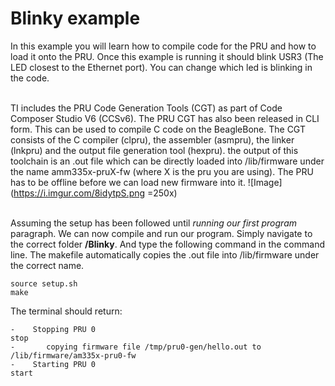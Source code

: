 # Blinky example
In this example you will learn how to compile code for the PRU and how to load it onto the PRU. Once this example is running it should blink USR3 (The LED closest to the Ethernet port). You can change which led is blinking in the code.
<br><br>

TI includes the PRU Code Generation Tools (CGT) as part of Code Composer Studio V6 (CCSv6). The PRU CGT has also been released in CLI form. This can be used to compile C code on the BeagleBone. The CGT consists of the C compiler (clpru), the assembler (asmpru), the linker (lnkpru) and the output file generation tool (hexpru). the output of this toolchain is an .out file which can be directly loaded into /lib/firmware under the name amm335x-pruX-fw (where X is the pru you are using). The PRU has to be offline before we can load new firmware into it.
![Image](https://i.imgur.com/8idytpS.png =250x)
<br><br>

Assuming the setup has been followed until *running our first program* paragraph. We can now compile and run our program. Simply navigate to the correct folder **/Blinky**. And type the following command in the command line. The makefile automatically copies the .out file into /lib/firmware under the correct name.
```
source setup.sh
make
```
The terminal should return:
```
-    Stopping PRU 0
stop
-       copying firmware file /tmp/pru0-gen/hello.out to /lib/firmware/am335x-pru0-fw
-    Starting PRU 0
start

```
